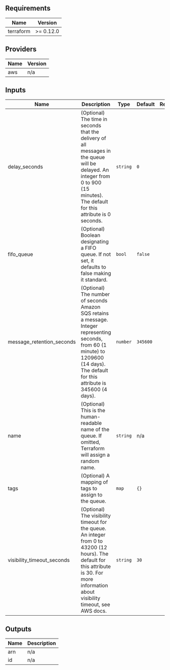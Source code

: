 ## Requirements

| Name | Version |
|------|---------|
| terraform | >= 0.12.0 |

## Providers

| Name | Version |
|------|---------|
| aws | n/a |

## Inputs

| Name | Description | Type | Default | Required |
|------|-------------|------|---------|:--------:|
| delay\_seconds | (Optional) The time in seconds that the delivery of all messages in the queue will be delayed. An integer from 0 to 900 (15 minutes). The default for this attribute is 0 seconds. | `string` | `0` | no |
| fifo\_queue | (Optional) Boolean designating a FIFO queue. If not set, it defaults to false making it standard. | `bool` | `false` | no |
| message\_retention\_seconds | (Optional) The number of seconds Amazon SQS retains a message. Integer representing seconds, from 60 (1 minute) to 1209600 (14 days). The default for this attribute is 345600 (4 days). | `number` | `345600` | no |
| name | (Optional) This is the human-readable name of the queue. If omitted, Terraform will assign a random name. | `string` | n/a | yes |
| tags | (Optional) A mapping of tags to assign to the queue. | `map` | `{}` | no |
| visibility\_timeout\_seconds | (Optional) The visibility timeout for the queue. An integer from 0 to 43200 (12 hours). The default for this attribute is 30. For more information about visibility timeout, see AWS docs. | `string` | `30` | no |

## Outputs

| Name | Description |
|------|-------------|
| arn | n/a |
| id | n/a |